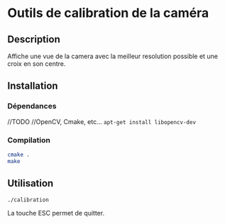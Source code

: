 # Outils de calibration de la caméra

## Description
Affiche une vue de la camera avec la meilleur resolution possible et une croix en son centre.

## Installation
### Dépendances
//TODO
//OpenCV, Cmake, etc...
```apt-get install libopencv-dev```
### Compilation
```bash
cmake .
make
```  

## Utilisation
```bash
./calibration
```
La touche ESC permet de quitter.